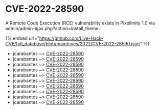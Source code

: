 # CVE-2022-28590

A Remote Code Execution (RCE) vulnerability exists in Pixelimity 1.0 via admin/admin-ajax.php?action=install_theme.

{% embed url="https://github.com/Live-Hack-CVE/full_database/blob/main/cves/2022/CVE-2022-28590.json" %}


* jcarabantes ~> [CVE-2022-28590](https://www.alice-snow.ru/2022/database/cve-2022-28590/cve-2022-28590-jcarabantes)
* jcarabantes ~> [CVE-2022-28590](https://www.alice-snow.ru/2022/database/cve-2022-28590/cve-2022-28590-jcarabantes)
* jcarabantes ~> [CVE-2022-28590](https://www.alice-snow.ru/2022/database/cve-2022-28590/cve-2022-28590-jcarabantes)
* jcarabantes ~> [CVE-2022-28590](https://www.alice-snow.ru/2022/database/cve-2022-28590/cve-2022-28590-jcarabantes)
* jcarabantes ~> [CVE-2022-28590](https://www.alice-snow.ru/2022/database/cve-2022-28590/cve-2022-28590-jcarabantes)
* jcarabantes ~> [CVE-2022-28590](https://www.alice-snow.ru/2022/database/cve-2022-28590/cve-2022-28590-jcarabantes)
* jcarabantes ~> [CVE-2022-28590](https://www.alice-snow.ru/2022/database/cve-2022-28590/cve-2022-28590-jcarabantes)
* jcarabantes ~> [CVE-2022-28590](https://www.alice-snow.ru/2022/database/cve-2022-28590/cve-2022-28590-jcarabantes)
* jcarabantes ~> [CVE-2022-28590](https://www.alice-snow.ru/2022/database/cve-2022-28590/cve-2022-28590-jcarabantes)
* jcarabantes ~> [CVE-2022-28590](https://www.alice-snow.ru/2022/database/cve-2022-28590/cve-2022-28590-jcarabantes)